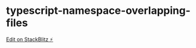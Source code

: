 # typescript-namespace-overlapping-files

[Edit on StackBlitz ⚡️](https://stackblitz.com/edit/typescript-namespace-overlapping-files)